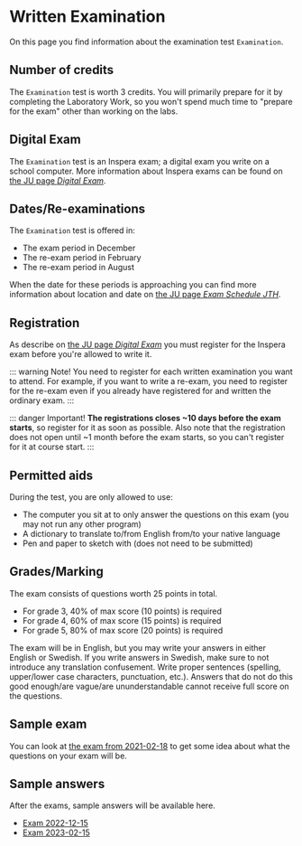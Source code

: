 # Written Examination
On this page you find information about the examination test `Examination`.

## Number of credits
The `Examination` test is worth 3 credits. You will primarily prepare for it by completing the Laboratory Work, so you won't spend much time to "prepare for the exam" other than working on the labs.

## Digital Exam
The `Examination` test is an Inspera exam; a digital exam you write on a school computer. More information about Inspera exams can be found on [the JU page *Digital Exam*](https://ju.se/student/en/digital-exam.html).

## Dates/Re-examinations
The `Examination` test is offered in:

* The exam period in December
* The re-exam period in February
* The re-exam period in August

When the date for these periods is approaching you can find more information about location and date on [the JU page *Exam Schedule JTH*](https://ju.se/student/en/studies/examination/exam-schedule-jth.html).

## Registration
As describe on [the JU page *Digital Exam*](https://ju.se/student/en/digital-exam.html) you must register for the Inspera exam before you're allowed to write it.

::: warning Note!
You need to register for each written examination you want to attend. For example, if you want to write a re-exam, you need to register for the re-exam even if you already have registered for and written the ordinary exam.
:::

::: danger Important!
**The registrations closes ~10 days before the exam starts**, so register for it as soon as possible. Also note that the registration does not open until ~1 month before the exam starts, so you can't register for it at course start.
:::

## Permitted aids
During the test, you are only allowed to use:

* The computer you sit at to only answer the questions on this exam (you may not run any other program)
* A dictionary to translate to/from English from/to your native language
* Pen and paper to sketch with (does not need to be submitted)

## Grades/Marking
The exam consists of questions worth 25 points in total.

* For grade 3, 40% of max score (10 points) is required
* For grade 4, 60% of max score (15 points) is required
* For grade 5, 80% of max score (20 points) is required

The exam will be in English, but you may write your answers in either English or Swedish. If you write answers in Swedish, make sure to not introduce any translation confusement. Write proper sentences (spelling, upper/lower case characters, punctuation, etc.). Answers that do not do this good enough/are vague/are ununderstandable cannot receive full score on the questions.

## Sample exam
You can look at [the exam from 2021-02-18](./exams/exam-2021-02-18/) to get some idea about what the questions on your exam will be.

## Sample answers
After the exams, sample answers will be available here.

* [Exam 2022-12-15](./exams/exam-2022-12-15/)
* [Exam 2023-02-15](./exams/exam-2023-02-15/)